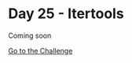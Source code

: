 # Day 25 - Itertools

Coming soon

[Go to the Challenge](https://github.com/estebansolo/Python30/blob/master/docs/Day%2025%20-%20Itertools/exercise.py)